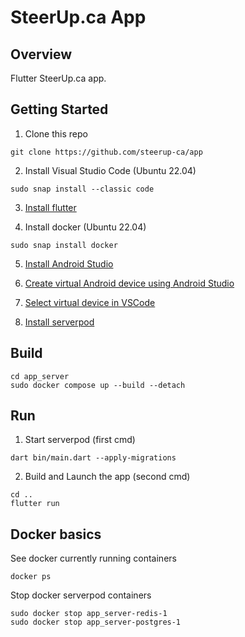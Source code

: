 # SteerUp.ca App

## Overview
Flutter SteerUp.ca app.

## Getting Started

1. Clone this repo
```
git clone https://github.com/steerup-ca/app
```

2. Install Visual Studio Code (Ubuntu 22.04)
```
sudo snap install --classic code
```

3. [Install flutter](https://docs.flutter.dev/get-started/install)

4. Install docker (Ubuntu 22.04)
```
sudo snap install docker
```

5. [Install Android Studio](https://developer.android.com/studio)

6. [Create virtual Android device using Android Studio](https://developer.android.com/studio/run/managing-avds)

7. [Select virtual device in VSCode](https://docs.flutter.dev/tools/vs-code#selecting-a-target-device)

8. [Install serverpod](https://docs.serverpod.dev/)


## Build

```
cd app_server
sudo docker compose up --build --detach
```

## Run
1. Start serverpod (first cmd)
```
dart bin/main.dart --apply-migrations
```
2. Build and Launch the app (second cmd)
```
cd ..
flutter run
```


## Docker basics

See docker currently running containers
```
docker ps
```

Stop docker serverpod containers
```
sudo docker stop app_server-redis-1
sudo docker stop app_server-postgres-1
```

